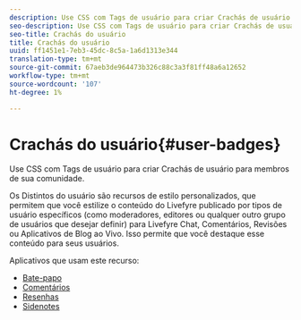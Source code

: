 ```yaml
---
description: Use CSS com Tags de usuário para criar Crachás de usuário para membros de sua comunidade.
seo-description: Use CSS com Tags de usuário para criar Crachás de usuário para membros de sua comunidade.
seo-title: Crachás do usuário
title: Crachás do usuário
uuid: ff1451e1-7eb3-45dc-8c5a-1a6d1313e344
translation-type: tm+mt
source-git-commit: 67aeb3de964473b326c88c3a3f81ff48a6a12652
workflow-type: tm+mt
source-wordcount: '107'
ht-degree: 1%

---
```



# Crachás do usuário{#user-badges}

Use CSS com Tags de usuário para criar Crachás de usuário para membros de sua comunidade.

Os Distintos do usuário são recursos de estilo personalizados, que permitem que você estilize o conteúdo do Livefyre publicado por tipos de usuário específicos (como moderadores, editores ou qualquer outro grupo de usuários que desejar definir) para Livefyre Chat, Comentários, Revisões ou Aplicativos de Blog ao Vivo. Isso permite que você destaque esse conteúdo para seus usuários.

Aplicativos que usam este recurso:

* [Bate-papo](../../c-about-apps/c-chat-app/c-chat-app.md#c_chat_app)
* [Comentários](/help/using/c-about-apps/c-comments/c-comments.md)
* [Resenhas](../../c-about-apps/c-reviews-app/c-reviews-app.md#c_reviews_app)
* [Sidenotes](../../c-about-apps/c-sidenotes-app/c-sidenotes-app.md#c_sidenotes_app)

